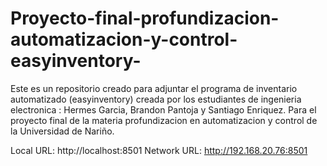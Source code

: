 # Proyecto-final-profundizacion-automatizacion-y-control-easyinventory-
Este es un repositorio creado para adjuntar el programa de inventario automatizado (easyinventory) creada por los estudiantes de ingenieria electronica : Hermes Garcia, Brandon Pantoja y Santiago Enriquez. Para el proyecto final de la materia profundizacion en automatizacion y control de la Universidad de Nariño.


Local URL: http://localhost:8501
  Network URL: http://192.168.20.76:8501


